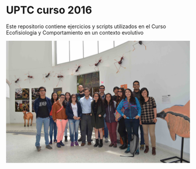 # UPTC curso 2016

Este repositorio contiene ejercicios y scripts utilizados en el Curso Ecofisiologia y Comportamiento en un contexto evolutivo


![](DSC_0336.jpg)